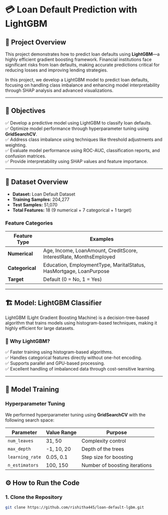 # 💳 Loan Default Prediction with LightGBM  

## 📌 **Project Overview**  
This project demonstrates how to predict loan defaults using **LightGBM**—a highly efficient gradient boosting framework. Financial institutions face significant risks from loan defaults, making accurate predictions critical for reducing losses and improving lending strategies.  

In this project, we develop a LightGBM model to predict loan defaults, focusing on handling class imbalance and enhancing model interpretability through SHAP analysis and advanced visualizations.  

---  

## 🎯 **Objectives**  
✅ Develop a predictive model using LightGBM to classify loan defaults.  
✅ Optimize model performance through hyperparameter tuning using **GridSearchCV**.  
✅ Address class imbalance using techniques like threshold adjustments and weighting.  
✅ Evaluate model performance using ROC-AUC, classification reports, and confusion matrices.  
✅ Provide interpretability using SHAP values and feature importance.  

---

## 📂 **Dataset Overview**  
- **Dataset:** Loan Default Dataset  
- **Training Samples:** 204,277  
- **Test Samples:** 51,070  
- **Total Features:** 18 (9 numerical + 7 categorical + 1 target)  

### **Feature Categories**  
| Feature Type | Examples |
|-------------|----------|
| **Numerical** | Age, Income, LoanAmount, CreditScore, InterestRate, MonthsEmployed |
| **Categorical** | Education, EmploymentType, MaritalStatus, HasMortgage, LoanPurpose |
| **Target** | Default (0 = No, 1 = Yes) |  

---

## 🏗️ **Model: LightGBM Classifier**  
LightGBM (Light Gradient Boosting Machine) is a decision-tree-based algorithm that trains models using histogram-based techniques, making it highly efficient for large datasets.  

### 🚀 **Why LightGBM?**  
✅ Faster training using histogram-based algorithms.  
✅ Handles categorical features directly without one-hot encoding.  
✅ Supports parallel and GPU-based processing.  
✅ Excellent handling of imbalanced data through cost-sensitive learning.  

---

## 🔧 **Model Training**  
### **Hyperparameter Tuning**  
We performed hyperparameter tuning using **GridSearchCV** with the following search space:  

| Parameter | Value Range | Purpose |
|-----------|-------------|---------|
| `num_leaves` | 31, 50 | Complexity control |
| `max_depth` | -1, 10, 20 | Depth of the trees |
| `learning_rate` | 0.05, 0.1 | Step size for boosting |
| `n_estimators` | 100, 150 | Number of boosting iterations |


## ⚙️ **How to Run the Code**  
### 1. **Clone the Repository**  
```bash
git clone https://github.com/rishitha445/loan-default-lgbm.git




